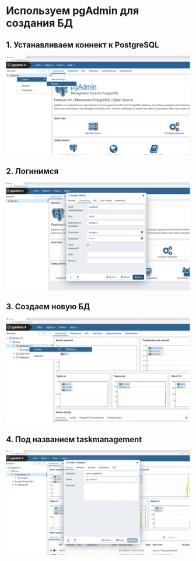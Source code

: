 # Используем pgAdmin для создания БД

## 1. Устанавливаем коннект к PostgreSQL
![1. Устанавливаем соединение с PostgreSQL](./img/1.%20Create%20server.png)
## 2. Логинимся
![2. Логинимся](./img/2.%20Login.png)
## 3. Создаем новую БД
![3. Создаем БД](./img/3.%20Create%20DB.png)
## 4. Под названием taskmanagement
![4. Под названием taskmanagement](./img/4.%20Create%20DB%20(part%202).png)
